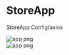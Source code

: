 # StoreApp
StoreApp Config/axios



![app png](https://github.com/Eyupkosee/React-Native-StoreApp/blob/main/Proje/images/dükkan.PNG) <br />
![app png](https://github.com/Eyupkosee/React-Native-StoreApp/blob/main/Proje/images/dükkan2.PNG) <br />

